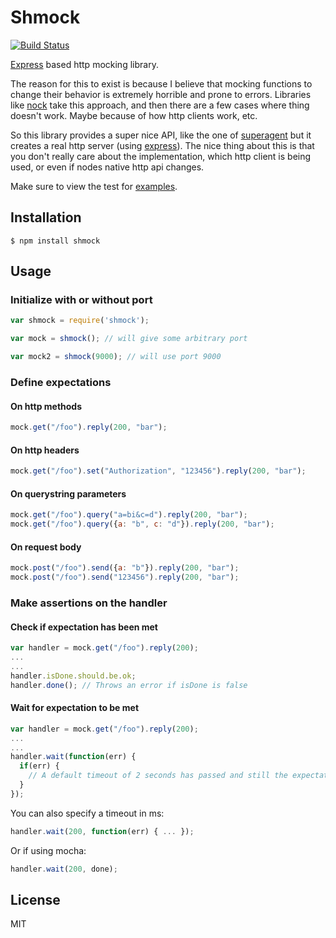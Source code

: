 # Shmock

  [![Build Status](https://travis-ci.org/xetorthio/shmock.png)](https://travis-ci.org/xetorthio/shmock)

  [Express](https://github.com/visionmedia/express) based http mocking library.

  The reason for this to exist is because I believe that mocking functions to change their behavior is extremely horrible and prone to errors. Libraries like [nock](https://github.com/pgte/nock) take this approach, and then there are a few cases where thing doesn't work. Maybe because of how http clients work, etc.

  So this library provides a super nice API, like the one of [superagent](https://github.com/visionmedia/superagent) but it creates a real http server (using [express](https://github.com/visionmedia/express)). The nice thing about this is that you don't really care about the implementation, which http client is being used, or even if nodes native http api changes.

  Make sure to view the test for [examples](https://github.com/xetorthio/shmock/tree/master/test/shmock.js).

## Installation

```
$ npm install shmock
```

## Usage

### Initialize with or without port

```js
var shmock = require('shmock');

var mock = shmock(); // will give some arbitrary port

var mock2 = shmock(9000); // will use port 9000
```

### Define expectations


#### On http methods

```js
mock.get("/foo").reply(200, "bar");
```

#### On http headers

```js
mock.get("/foo").set("Authorization", "123456").reply(200, "bar");
```

#### On querystring parameters

```js
mock.get("/foo").query("a=bi&c=d").reply(200, "bar");
mock.get("/foo").query({a: "b", c: "d"}).reply(200, "bar");
```

#### On request body

```js
mock.post("/foo").send({a: "b"}).reply(200, "bar");
mock.post("/foo").send("123456").reply(200, "bar");
```

### Make assertions on the handler

#### Check if expectation has been met

```js
var handler = mock.get("/foo").reply(200);
...
...
handler.isDone.should.be.ok;
handler.done(); // Throws an error if isDone is false
```

#### Wait for expectation to be met
```js
var handler = mock.get("/foo").reply(200);
...
...
handler.wait(function(err) {
  if(err) {
    // A default timeout of 2 seconds has passed and still the expectation hasn't been bet
  }
});
```

You can also specify a timeout in ms:
```js
handler.wait(200, function(err) { ... });
```
Or if using mocha:
```js
handler.wait(200, done);
```

## License

  MIT

